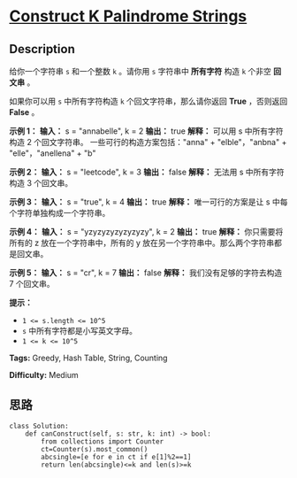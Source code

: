 # [Construct K Palindrome Strings][title]

## Description

给你一个字符串 `s` 和一个整数 `k` 。请你用 `s` 字符串中 **所有字符**  构造 `k` 个非空 **回文串**  。

如果你可以用 `s` 中所有字符构造 `k` 个回文字符串，那么请你返回 **True**  ，否则返回  **False**  。



**示例 1：**
            **输入：** s = "annabelle", k = 2    **输出：** true    **解释：** 可以用 s 中所有字符构造 2 个回文字符串。    一些可行的构造方案包括："anna" + "elble"，"anbna" + "elle"，"anellena" + "b"    

**示例 2：**
            **输入：** s = "leetcode", k = 3    **输出：** false    **解释：** 无法用 s 中所有字符构造 3 个回文串。    

**示例 3：**
            **输入：** s = "true", k = 4    **输出：** true    **解释：** 唯一可行的方案是让 s 中每个字符单独构成一个字符串。    

**示例 4：**
            **输入：** s = "yzyzyzyzyzyzyzy", k = 2    **输出：** true    **解释：** 你只需要将所有的 z 放在一个字符串中，所有的 y 放在另一个字符串中。那么两个字符串都是回文串。    

**示例 5：**
            **输入：** s = "cr", k = 7    **输出：** false    **解释：** 我们没有足够的字符去构造 7 个回文串。    



**提示：**

  * `1 <= s.length <= 10^5`
  * `s` 中所有字符都是小写英文字母。
  * `1 <= k <= 10^5`


**Tags:** Greedy, Hash Table, String, Counting

**Difficulty:** Medium

## 思路

``` python3
class Solution:
    def canConstruct(self, s: str, k: int) -> bool:
        from collections import Counter
        ct=Counter(s).most_common()
        abcsingle=[e for e in ct if e[1]%2==1]
        return len(abcsingle)<=k and len(s)>=k
```

[title]: https://leetcode-cn.com/problems/construct-k-palindrome-strings
